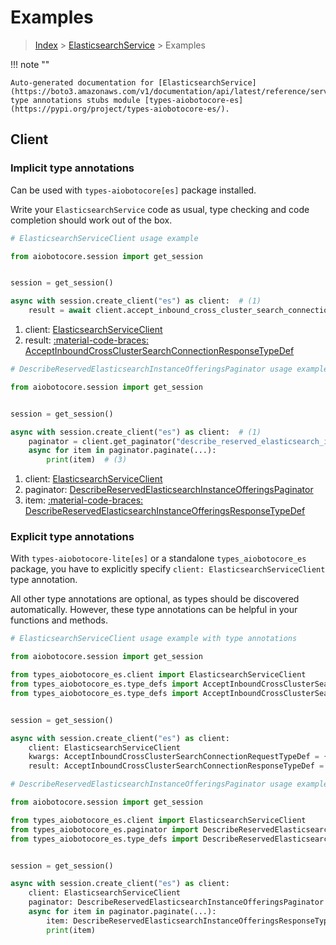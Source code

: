 # Examples

> [Index](../README.md) > [ElasticsearchService](./README.md) > Examples

!!! note ""

    Auto-generated documentation for [ElasticsearchService](https://boto3.amazonaws.com/v1/documentation/api/latest/reference/services/es.html#elasticsearchservice)
    type annotations stubs module [types-aiobotocore-es](https://pypi.org/project/types-aiobotocore-es/).

## Client

### Implicit type annotations

Can be used with `types-aiobotocore[es]` package installed.

Write your `ElasticsearchService` code as usual,
type checking and code completion should work out of the box.



```python
# ElasticsearchServiceClient usage example

from aiobotocore.session import get_session


session = get_session()

async with session.create_client("es") as client:  # (1)
    result = await client.accept_inbound_cross_cluster_search_connection()  # (2)
```

1. client: [ElasticsearchServiceClient](./client.md)
2. result: [:material-code-braces: AcceptInboundCrossClusterSearchConnectionResponseTypeDef](./type_defs.md#acceptinboundcrossclustersearchconnectionresponsetypedef) 



```python
# DescribeReservedElasticsearchInstanceOfferingsPaginator usage example

from aiobotocore.session import get_session


session = get_session()

async with session.create_client("es") as client:  # (1)
    paginator = client.get_paginator("describe_reserved_elasticsearch_instance_offerings")  # (2)
    async for item in paginator.paginate(...):
        print(item)  # (3)
```

1. client: [ElasticsearchServiceClient](./client.md)
2. paginator: [DescribeReservedElasticsearchInstanceOfferingsPaginator](./paginators.md#describereservedelasticsearchinstanceofferingspaginator)
3. item: [:material-code-braces: DescribeReservedElasticsearchInstanceOfferingsResponseTypeDef](./type_defs.md#describereservedelasticsearchinstanceofferingsresponsetypedef) 




### Explicit type annotations

With `types-aiobotocore-lite[es]`
or a standalone `types_aiobotocore_es` package, you have to explicitly specify
`client: ElasticsearchServiceClient` type annotation.

All other type annotations are optional, as types should be discovered automatically.
However, these type annotations can be helpful in your functions and methods.


```python
# ElasticsearchServiceClient usage example with type annotations

from aiobotocore.session import get_session

from types_aiobotocore_es.client import ElasticsearchServiceClient
from types_aiobotocore_es.type_defs import AcceptInboundCrossClusterSearchConnectionResponseTypeDef
from types_aiobotocore_es.type_defs import AcceptInboundCrossClusterSearchConnectionRequestTypeDef


session = get_session()

async with session.create_client("es") as client:
    client: ElasticsearchServiceClient
    kwargs: AcceptInboundCrossClusterSearchConnectionRequestTypeDef = {...}
    result: AcceptInboundCrossClusterSearchConnectionResponseTypeDef = await client.accept_inbound_cross_cluster_search_connection(**kwargs)
```



```python
# DescribeReservedElasticsearchInstanceOfferingsPaginator usage example with type annotations

from aiobotocore.session import get_session

from types_aiobotocore_es.client import ElasticsearchServiceClient
from types_aiobotocore_es.paginator import DescribeReservedElasticsearchInstanceOfferingsPaginator
from types_aiobotocore_es.type_defs import DescribeReservedElasticsearchInstanceOfferingsResponseTypeDef


session = get_session()

async with session.create_client("es") as client:
    client: ElasticsearchServiceClient
    paginator: DescribeReservedElasticsearchInstanceOfferingsPaginator = client.get_paginator("describe_reserved_elasticsearch_instance_offerings")
    async for item in paginator.paginate(...):
        item: DescribeReservedElasticsearchInstanceOfferingsResponseTypeDef
        print(item)
```


